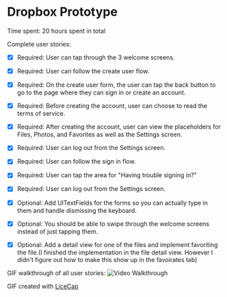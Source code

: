 # Dropbox Prototype


Time spent: 20 hours spent in total

Complete user stories: 

* [x] Required: User can tap through the 3 welcome screens.
* [x] Required: User can follow the create user flow.
* [x] Required: On the create user form, the user can tap the back button to go to the page where they can sign in or create an account.
* [x] Required: Before creating the account, user can choose to read the terms of service.
* [x] Required: After creating the account, user can view the placeholders for Files, Photos, and Favorites as well as the Settings screen.
* [x] Required: User can log out from the Settings screen.
* [x] Required: User can follow the sign in flow.
* [x] Required: User can tap the area for "Having trouble signing in?"
* [x] Required: User can log out from the Settings screen.

* [x] Optional: Add UITextFields for the forms so you can actually type in them and handle dismissing the keyboard.
* [x] Optional: You should be able to swipe through the welcome screens instead of just tapping them.
* [x] Optional: Add a detail view for one of the files and implement favoriting the file.(I finished the implementation in the file detail view. However I didn't figure out how to make this show up in the favoirates tab)


GIF walkthrough of all user stories:
![Video Walkthrough]()

GIF created with [LiceCap](http://www.cockos.com/licecap/)
